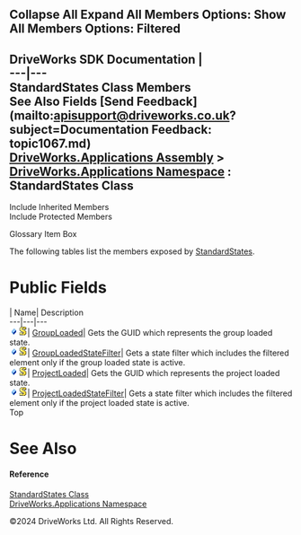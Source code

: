        

 Collapse All Expand All  Members Options: Show All  Members Options: Filtered   
---  
DriveWorks SDK Documentation  |   
---|---  
StandardStates Class Members   
See Also Fields [Send Feedback](mailto:apisupport@driveworks.co.uk?subject=Documentation Feedback: topic1067.md)  
[DriveWorks.Applications Assembly](topic13.md) > [DriveWorks.Applications Namespace](topic16.md) : StandardStates Class  
---  
  
Include Inherited Members    
Include Protected Members  


Glossary Item Box

The following tables list the members exposed by [StandardStates](topic1067.md).

# Public Fields

| Name| Description  
---|---|---  
![Public Field](dotnetimages/publicField.gif)![static \(Shared in Visual Basic\)](dotnetimages/static.gif)| [GroupLoaded](topic1073.md)| Gets the GUID which represents the group loaded state.   
![Public Field](dotnetimages/publicField.gif)![static \(Shared in Visual Basic\)](dotnetimages/static.gif)| [GroupLoadedStateFilter](topic1074.md)| Gets a state filter which includes the filtered element only if the group loaded state is active.   
![Public Field](dotnetimages/publicField.gif)![static \(Shared in Visual Basic\)](dotnetimages/static.gif)| [ProjectLoaded](topic1075.md)| Gets the GUID which represents the project loaded state.   
![Public Field](dotnetimages/publicField.gif)![static \(Shared in Visual Basic\)](dotnetimages/static.gif)| [ProjectLoadedStateFilter](topic1076.md)| Gets a state filter which includes the filtered element only if the project loaded state is active.   
Top

# See Also

#### Reference

[StandardStates Class](topic1067.md)   
[DriveWorks.Applications Namespace](topic16.md)

©2024 DriveWorks Ltd. All Rights Reserved.
